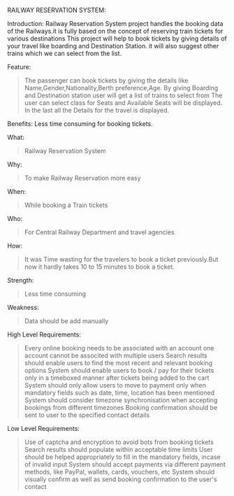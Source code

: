RAILWAY RESERVATION SYSTEM:

Introduction:
Railway Reservation System project handles the booking data of the Railways.it is fully based on the concept of reserving train tickets for various destinations
This project will help to book tickets by giving details of your travel like boarding and Destination Station.
it will also suggest other trains which we can select from the list.

Feature:

> The passenger can book tickets by giving the details like Name,Gender,Nationality,Berth preference,Age.
> By giving Boarding and Destination station user will get a list of trains to select from
> The user can select class for Seats and Available Seats will be displayed.
> In the last all the Details for the travel is displayed.

Benefits:
Less time consuming for booking tickets.

What:
> Railway Reservation System 

Why:
> To make Railway Reservation more easy

When:
> While booking a Train tickets

Who:
> For Central Railway Department and travel agencies

How:
> It was Time wasting for the travelers to book a ticket previously.But now it hardly takes 10 to 15 minutes to book a ticket.

Strength:
> Less time consuming 

Weakness:
> Data should be add manually

High Level Requirements:
> Every online booking needs to be associated with an account
> one account cannot be associted with multiple users
> Search results should enable users to find the most recent and relevant booking options
>System should enable users to book / pay for their tickets only in a timeboxed manner after tickets being added to the cart
>System should only allow users to move to payment only when mandatory fields such as date, time, location has been mentioned
>System should consider timezone synchronisation when accepting bookings from different timezones
>Booking confirmation should be sent to user to the specified contact details

Low Level Requirements:
>Use of captcha and encryption to avoid bots from booking tickets
>Search results should populate within acceptable time limits
>User should be helped appropriately to fill in the mandatory fields, incase of invalid input
>System should accept payments via different payment methods, like PayPal, wallets, cards, vouchers, etc
>System should visually confirm as well as send booking confirmation to the user's contact

